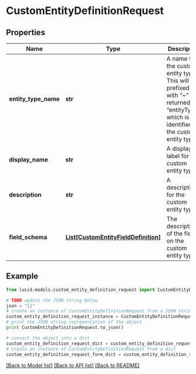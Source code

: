 # CustomEntityDefinitionRequest


## Properties
Name | Type | Description | Notes
------------ | ------------- | ------------- | -------------
**entity_type_name** | **str** | A name for the custom entity type. This will be prefixed with “~” and returned as “entityType”, which is the identifier for the custom entity type. | 
**display_name** | **str** | A display label for the custom entity type. | 
**description** | **str** | A description for the custom entity type. | 
**field_schema** | [**List[CustomEntityFieldDefinition]**](CustomEntityFieldDefinition.md) | The description of the fields on the custom entity type. | 

## Example

```python
from lusid.models.custom_entity_definition_request import CustomEntityDefinitionRequest

# TODO update the JSON string below
json = "{}"
# create an instance of CustomEntityDefinitionRequest from a JSON string
custom_entity_definition_request_instance = CustomEntityDefinitionRequest.from_json(json)
# print the JSON string representation of the object
print CustomEntityDefinitionRequest.to_json()

# convert the object into a dict
custom_entity_definition_request_dict = custom_entity_definition_request_instance.to_dict()
# create an instance of CustomEntityDefinitionRequest from a dict
custom_entity_definition_request_form_dict = custom_entity_definition_request.from_dict(custom_entity_definition_request_dict)
```
[[Back to Model list]](../README.md#documentation-for-models) [[Back to API list]](../README.md#documentation-for-api-endpoints) [[Back to README]](../README.md)


